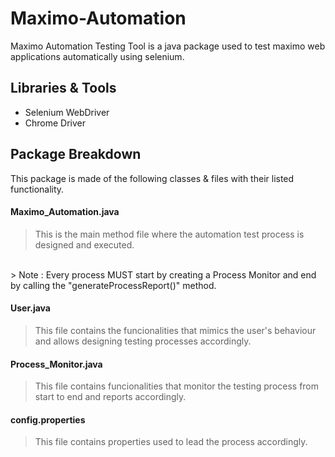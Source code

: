 # Maximo-Automation
Maximo Automation Testing Tool is a java package used to test maximo web applications automatically using selenium.


## Libraries & Tools
- Selenium WebDriver
- Chrome Driver


## Package Breakdown
This package is made of the following classes & files with their listed functionality.


#### Maximo_Automation.java
> This is the main method file where the automation test process is designed and executed.
<br>
> Note : Every process MUST start by creating a Process Monitor and end by calling the "generateProcessReport()" method.


#### User.java
> This file contains the funcionalities that mimics the user's behaviour and allows designing testing processes accordingly.


#### Process_Monitor.java
> This file contains  funcionalities that monitor the testing process from start to end and reports accordingly.

#### config.properties
> This file contains properties used to lead the process accordingly.